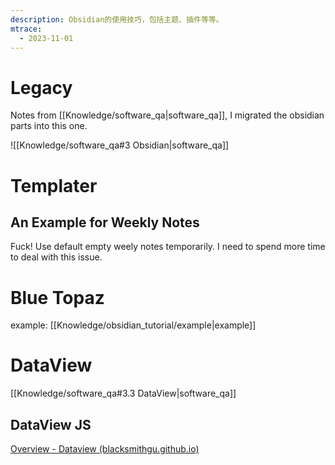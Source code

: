 ```yaml
---
description: Obsidian的使用技巧，包括主题、插件等等。
mtrace:
  - 2023-11-01
---
```

# Legacy

Notes from [[Knowledge/software_qa|software_qa]], I migrated the obsidian parts into this one.

![[Knowledge/software_qa#3 Obsidian|software_qa]]

# Templater

## An Example for Weekly Notes

Fuck! Use default empty weely notes temporarily. I need to spend more time to deal with this issue.

# Blue Topaz

example: [[Knowledge/obsidian_tutorial/example|example]]

# DataView

[[Knowledge/software_qa#3.3 DataView|software_qa]]

## DataView JS

[Overview - Dataview (blacksmithgu.github.io)](https://blacksmithgu.github.io/obsidian-dataview/api/intro/)